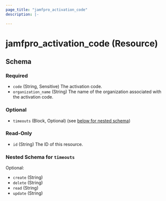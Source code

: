 ```yaml
---
page_title: "jamfpro_activation_code"
description: |-
  
---
```


# jamfpro_activation_code (Resource)


<!-- schema generated by tfplugindocs -->
## Schema

### Required

- `code` (String, Sensitive) The activation code.
- `organization_name` (String) The name of the organization associated with the activation code.

### Optional

- `timeouts` (Block, Optional) (see [below for nested schema](#nestedblock--timeouts))

### Read-Only

- `id` (String) The ID of this resource.

<a id="nestedblock--timeouts"></a>
### Nested Schema for `timeouts`

Optional:

- `create` (String)
- `delete` (String)
- `read` (String)
- `update` (String)